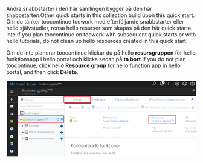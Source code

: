 <span data-ttu-id="984b3-101">Andra snabbstarter i den här samlingen bygger på den här snabbstarten.</span><span class="sxs-lookup"><span data-stu-id="984b3-101">Other quick starts in this collection build upon this quick start.</span></span> <span data-ttu-id="984b3-102">Om du tänker toocontinue toowork med efterföljande snabbstarter eller hello självstudier, rensa hello resurser som skapas på den här quick starta inte.</span><span class="sxs-lookup"><span data-stu-id="984b3-102">If you plan toocontinue on toowork with subsequent quick starts or with hello tutorials, do not clean up hello resources created in this quick start.</span></span> 

<span data-ttu-id="984b3-103">Om du inte planerar toocontinue klickar du på hello **resursgruppen** för hello funktionsapp i hello portal och klicka sedan på **ta bort**.</span><span class="sxs-lookup"><span data-stu-id="984b3-103">If you do not plan toocontinue, click hello **Resource group** for hello function app in hello portal, and then click **Delete**.</span></span> 

![Välj hello resurs grupp toodelete hello funktionsapp.](./media/functions-quickstart-cleanup/functions-app-delete-resource-group.png)
